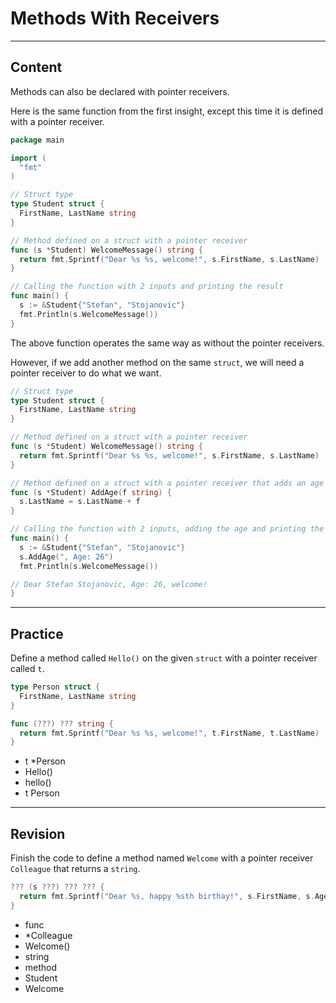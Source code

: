 ﻿---
author: Stefan-Stojanovic

aspects:
  - workout

type: normal

category: how to

---

# Methods With Receivers

---
## Content

Methods can also be declared with pointer receivers.

Here is the same function from the first insight, except this time it is defined with a pointer receiver.

```go
package main

import (
  "fmt"
)

// Struct type
type Student struct {
  FirstName, LastName string
}

// Method defined on a struct with a pointer receiver
func (s *Student) WelcomeMessage() string {
  return fmt.Sprintf("Dear %s %s, welcome!", s.FirstName, s.LastName)
}

// Calling the function with 2 inputs and printing the result
func main() {
  s := &Student{"Stefan", "Stojanovic"}
  fmt.Println(s.WelcomeMessage())
}
```

The above function operates the same way as without the pointer receivers. 

However, if we add another method on the same `struct`, we will need a pointer receiver to do what we want.

```go
// Struct type
type Student struct {
  FirstName, LastName string
}

// Method defined on a struct with a pointer receiver
func (s *Student) WelcomeMessage() string {
  return fmt.Sprintf("Dear %s %s, welcome!", s.FirstName, s.LastName)
}

// Method defined on a struct with a pointer receiver that adds an age after the last name
func (s *Student) AddAge(f string) {
  s.LastName = s.LastName + f
}

// Calling the function with 2 inputs, adding the age and printing the result
func main() {
  s := &Student{"Stefan", "Stojanovic"}
  s.AddAge(", Age: 26")
  fmt.Println(s.WelcomeMessage())

// Dear Stefan Stojanovic, Age: 26, welcome!
}
```

---
## Practice

Define a method called `Hello()` on the given `struct` with a pointer receiver called `t`.

```go
type Person struct {
  FirstName, LastName string
}

func (???) ??? string {
  return fmt.Sprintf("Dear %s %s, welcome!", t.FirstName, t.LastName)
}
```
- t *Person
- Hello()
- hello()
- t Person

---
## Revision

Finish the code to define a method named `Welcome` with a pointer receiver `Colleague` that returns a `string`.

```go
??? (s ???) ??? ??? {
  return fmt.Sprintf("Dear %s, happy %sth birthay!", s.FirstName, s.Age)
}
```

- func
- *Colleague
- Welcome()
- string
- method
- Student
- Welcome


